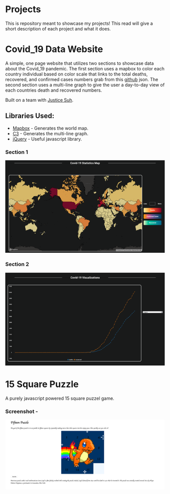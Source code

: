 # Projects

This is repository meant to showcase my projects! This read will give a short description of each project and what it does. 

# Covid_19 Data Website

A simple, one page website that utilizes two sections to showcase data about the Covid_19 pandemic. The first section uses a mapbox to color each country individual based on color scale that links to the total deaths, recovered, and confirmed cases numbers grab from this [github](https://pomber.github.io/covid19/timeseries.json) json. The second section uses a multi-line graph to give the user a day-to-day view of each countries death and recovered numbers.

Built on a team with [Justice Suh](https://github.com/justicesuh).

## Libraries Used:

* [Mapbox](https://www.mapbox.com/) - Generates the world map.
* [C3](https://c3js.org/) - Generates the multi-line graph.
* [jQuery](https://jquery.com/) - Useful javascript library.

### Section 1
![World map](images/world.png)
### Section 2
![Multi-line graph](images/line-graph.png)

# 15 Square Puzzle

A purely javascript powered 15 square puzzel game.

### Screenshot -
![15 square Puzzel](/images/fifteen.png)

